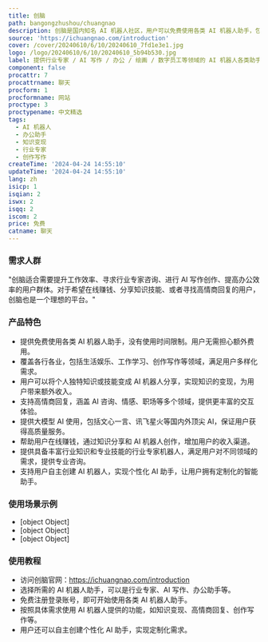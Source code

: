 ```yaml
---
title: 创脑
path: bangongzhushou/chuangnao
description: 创脑是国内知名 AI 机器人社区，用户可以免费使用各类 AI 机器人助手，包括行业专家、AI 写作、办公助手等，帮助提升工作效率和生活便利。
source: 'https://ichuangnao.com/introduction'
cover: /cover/20240610/6/10/20240610_7fd1e3e1.jpg
logo: /logo/20240610/6/10/20240610_5b94b530.jpg
label: 提供行业专家 / AI 写作 / 办公 / 绘画 / 数字员工等领域的 AI 机器人各类助手，是提升工作效率、生活便利的 AI 全能工具库。
component: false
procattr: 7
procattrname: 聊天
procform: 1
procformname: 网站
proctype: 3
proctypename: 中文精选
tags:
  - AI 机器人
  - 办公助手
  - 知识变现
  - 行业专家
  - 创作写作
createTime: '2024-04-24 14:55:10'
updateTime: '2024-04-24 14:55:10'
lang: zh
isicp: 1
isqian: 2
iswx: 2
isqq: 2
iscom: 2
price: 免费
catname: 聊天
---
```




### 需求人群
"创脑适合需要提升工作效率、寻求行业专家咨询、进行 AI 写作创作、提高办公效率的用户群体。对于希望在线赚钱、分享知识技能、或者寻找高情商回复的用户，创脑也是一个理想的平台。"

### 产品特色
* 提供免费使用各类 AI 机器人助手，没有使用时间限制。用户无需担心额外费用。
* 覆盖各行各业，包括生活娱乐、工作学习、创作写作等领域，满足用户多样化需求。
* 用户可以将个人独特知识或技能变成 AI 机器人分享，实现知识的变现，为用户带来额外收入。
* 支持高情商回复，涵盖 AI 咨询、情感、职场等多个领域，提供更丰富的交互体验。
* 提供大模型 AI 使用，包括文心一言、讯飞星火等国内外顶尖 AI，保证用户获得高质量服务。
* 帮助用户在线赚钱，通过知识分享和 AI 机器人创作，增加用户的收入渠道。
* 提供具备丰富行业知识和专业技能的行业专家机器人，满足用户对不同领域的需求，提供专业咨询。
* 支持用户自主创建 AI 机器人，实现个性化 AI 助手，让用户拥有定制化的智能助手。

### 使用场景示例
* [object Object]
* [object Object]
* [object Object]

### 使用教程
* 访问创脑官网：https://ichuangnao.com/introduction
* 选择所需的 AI 机器人助手，可以是行业专家、AI 写作、办公助手等。
* 免费注册登录账号，即可开始使用各类 AI 机器人助手。
* 按照具体需求使用 AI 机器人提供的功能，如知识变现、高情商回复、创作写作等。
* 用户还可以自主创建个性化 AI 助手，实现定制化需求。

  

